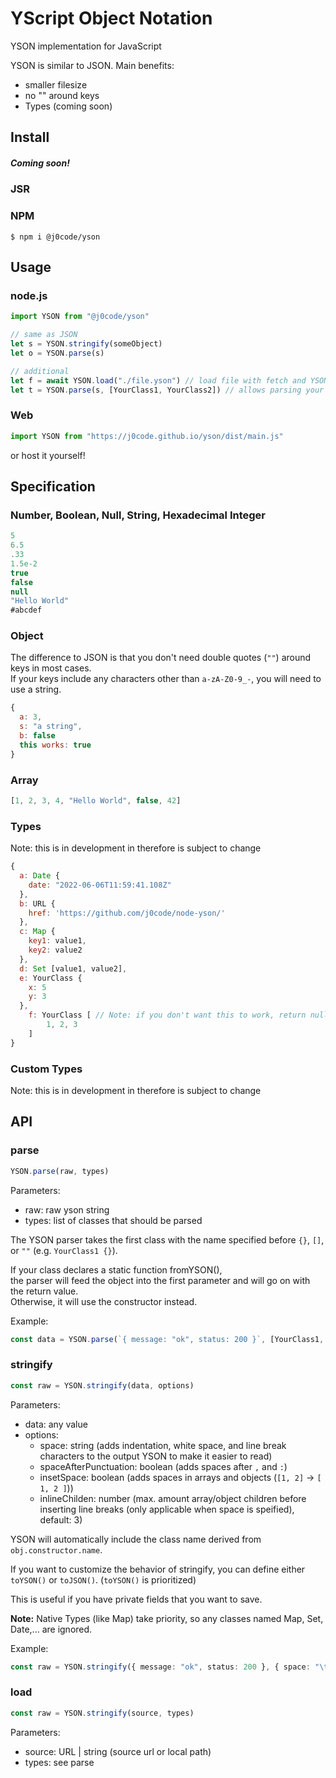 # YScript Object Notation
YSON implementation for JavaScript

YSON is similar to JSON.
Main benefits:
- smaller filesize
- no "" around keys
- Types (coming soon)

## Install
##### Coming soon!
### JSR
### NPM
```
$ npm i @j0code/yson
```

## Usage

### node.js
```js
import YSON from "@j0code/yson"

// same as JSON
let s = YSON.stringify(someObject)
let o = YSON.parse(s)

// additional
let f = await YSON.load("./file.yson") // load file with fetch and YSON.parse() it
let t = YSON.parse(s, [YourClass1, YourClass2]) // allows parsing your own classes (see Types) (coming soon!)
```

### Web
```js
import YSON from "https://j0code.github.io/yson/dist/main.js"
```
or host it yourself!

## Specification

### Number, Boolean, Null, String, Hexadecimal Integer
```js
5
6.5
.33
1.5e-2
true
false
null
"Hello World"
#abcdef
```

### Object
The difference to JSON is that you don't need double quotes (`""`) around keys in most cases.<br>If your keys include any characters other than `a-zA-Z0-9_-`, you will need to use a string.
```js
{
  a: 3,
  s: "a string",
  b: false
  this works: true
}
```

### Array
```js
[1, 2, 3, 4, "Hello World", false, 42]
```

### Types
Note: this is in development in therefore is subject to change
```js
{
  a: Date {
    date: "2022-06-06T11:59:41.108Z"
  },
  b: URL {
    href: 'https://github.com/j0code/node-yson/'
  },
  c: Map {
    key1: value1,
    key2: value2
  },
  d: Set [value1, value2],
  e: YourClass {
    x: 5
    y: 3
  },
	f: YourClass [ // Note: if you don't want this to work, return null on static .fromYSON()
		1, 2, 3
	]
}
```

### Custom Types
Note: this is in development in therefore is subject to change

## API
### parse
```ts
YSON.parse(raw, types)
```
Parameters:
- raw: raw yson string
- types: list of classes that should be parsed

The YSON parser takes the first class with the name specified before `{}`, `[]`, or `""` (e.g. `YourClass1 {}`).

If your class declares a static function fromYSON(),<br>
the parser will feed the object into the first parameter and will go on with the return value.<br>
Otherwise, it will use the constructor instead.

Example:
```ts
const data = YSON.parse(`{ message: "ok", status: 200 }`, [YourClass1, YourClass2])
```

### stringify
```ts
const raw = YSON.stringify(data, options)
```
Parameters:
- data: any value
- options:
  - space: string (adds indentation, white space, and line break characters to the output YSON to make it easier to read)
  - spaceAfterPunctuation: boolean (adds spaces after `,` and `:`)
  - insetSpace: boolean (adds spaces in arrays and objects (`[1, 2]` -> `[ 1, 2 ]`))
  - inlineChilden: number (max. amount array/object children before inserting line breaks (only applicable when space is speified), default: 3)

YSON will automatically include the class name derived from `obj.constructor.name`.

If you want to customize the behavior of stringify, you can define either `toYSON()` or `toJSON()`.
(`toYSON()` is prioritized)

This is useful if you have private fields that you want to save.

**Note:** Native Types (like Map) take priority, so any classes named Map, Set, Date,... are ignored.

Example:
```ts
const raw = YSON.stringify({ message: "ok", status: 200 }, { space: "\t" })
```

### load
```ts
const raw = YSON.stringify(source, types)
```
Parameters:
- source: URL | string (source url or local path)
- types: see parse